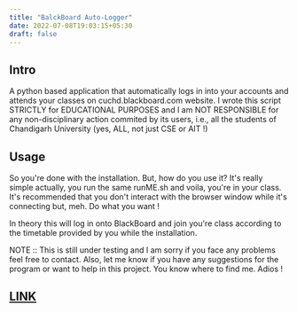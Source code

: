 ```yaml
---
title: "BalckBoard Auto-Logger"
date: 2022-07-08T19:03:15+05:30
draft: false
---
```


## Intro

A python based application that automatically logs in into your accounts and attends your classes on cuchd.blackboard.com website. I wrote this script STRICTLY for EDUCATIONAL PURPOSES and I am NOT RESPONSIBLE for any non-disciplinary action commited by its users, i.e., all the students of Chandigarh University (yes, ALL, not just CSE or AIT !)

## Usage

So you're done with the installation. But, how do you use it? It's really simple actually, you run the same runME.sh and voila, you're in your class. It's recommended that you don't interact with the browser window while it's connecting but, meh. Do what you want !

In theory this will log in onto BlackBoard and join you're class according to the timetable provided by you while the installation.

NOTE :: This is still under testing and I am sorry if you face any problems feel free to contact. Also, let me know if you have any suggestions for the program or want to help in this project. You know where to find me. Adios !

## [LINK](https://github.com/TheFenrisLycaon/BlackBoard-Auto)
